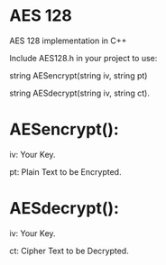 # AES 128
 AES 128 implementation in C++

Include AES128.h in your project to use:

 string AESencrypt(string iv, string pt)

 string AESdecrypt(string iv, string ct).

# AESencrypt():
  iv: Your Key.
  
  pt: Plain Text to be Encrypted.
# AESdecrypt():
  iv: Your Key.
  
  ct: Cipher Text to be Decrypted.
